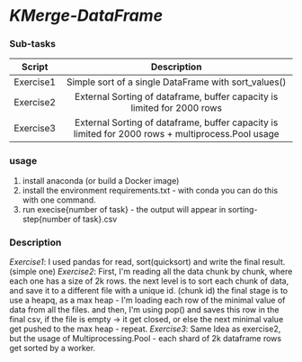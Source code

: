 # ***KMerge-DataFrame***

### **Sub-tasks**
| Script | Description | 
| :---: | :---: |
| Exercise1 | Simple sort of a single DataFrame with sort_values()
| Exercise2 | External Sorting of dataframe, buffer capacity is limited for 2000 rows
| Exercise3 | External Sorting of dataframe, buffer capacity is limited for 2000 rows + multiprocess.Pool usage

### **usage**
1. install anaconda (or build a Docker image)
2. install the environment requirements.txt - with conda you can do this with one command.
3. run execise{number of task} - the output will appear in sorting-step{number of task}.csv

### Description
*Exercise1*: I used pandas for read, sort(quicksort) and write the final result. (simple one)
*Exercise2*: First, I'm reading all the data chunk by chunk, where each one has a size of 2k rows.
the next level is to sort each chunk of data, and save it to a different file with a unique id. (chunk id)
the final stage is to use a heapq, as a max heap - I'm loading each row of the minimal value of data from all the files.
and then, I'm using pop() and saves this row in the final csv, if the file is empty -> it get closed, or else the next minimal value get pushed to the max heap - repeat.
*Exercise3*: Same Idea as exercise2, but the usage of Multiprocessing.Pool - each shard of 2k dataframe rows get sorted by a worker.  
